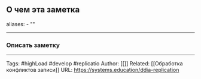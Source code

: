## О чем эта заметка
aliases: 
	- ""

---

### Описать заметку 

---
Tags: #highLoad #develop #replicatio
Author: [[]]
Related: [[Обработка конфликтов записи]]
URL: https://systems.education/ddia-replication